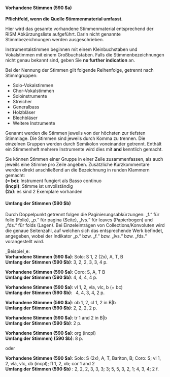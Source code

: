 #### Vorhandene Stimmen (590 $a)
**Pflichtfeld, wenn die Quelle Stimmenmaterial umfasst.**  

Hier wird das gesamte vorhandene Stimmenmaterial entsprechend der RISM Abkürzungsliste aufgeführt. Darin nicht genannte Stimmbezeichnungen werden ausgeschrieben.

Instrumentalstimmen beginnen mit einem Kleinbuchstaben und Vokalstimmen mit einem Großbuchstaben. Falls die Stimmenbezeichnungen nicht genau bekannt sind, geben Sie **no further indication** an.

Bei der Nennung der Stimmen gilt folgende Reihenfolge, getrennt nach Stimmgruppen:

- Solo-Vokalstimmen
- Chor-Vokalstimmen
- Soloinstrumente
- Streicher
- Generalbass
- Holzbläser
- Blechbläser
- Weitere Instrumente

Genannt werden die Stimmen jeweils von der höchsten zur tiefsten Stimmlage. Die Stimmen sind jeweils durch Komma zu trennen. Die einzelnen Gruppen werden durch Semikolon voneinander getrennt. Enthält ein Stimmenheft mehrere Instrumente wird dies mit **and** kenntlich gemacht.&nbsp;

Sie können Stimmen einer Gruppe in einer Zeile zusammenfassen, als auch jeweils eine Stimme pro Zeile angeben. Zusätzliche Kurzkommentare werden direkt anschließend an die Bezeichnung in runden Klammern gemacht:  
**(= bc)**: Instrument fungiert als Basso continuo  
**(incpl)**: Stimme ist unvollständig  
**(2x)**: es sind 2 Exemplare vorhanden

  

#### Umfang der Stimmen (590 $b)
Durch Doppelpunkt getrennt folgen die Paginierungsabkürzungen: „f.“ für folio (Folio), „p.“ für pagina (Seite), „lvs.“ für leaves (Papierbogen) und „fds.“ für folds (Lagen). Bei Einzeleinträgen von Collections/Konvoluten wird die genaue Seitenzahl, auf welchen sich das entsprechende Werk befindet, angegeben, wobei der Indikator „p.“ bzw. „f.“ bzw. „lvs.“ bzw. „fds.“ vorangestellt wird.  
  

_Beispiel_e:  
**Vorhandene Stimmen (590 $a)**: Solo: S 1, 2 (2x), A, T, B  
**Umfang der Stimmen (590 $b)**: 3, 2, 2, 3, 3, 4 p.

**Vorhandene Stimmen (590 $a)**: Coro: S, A, T B  
**Umfang der Stimmen (590 $b)**: 4, 4, 4, 4 p.

**Vorhandene Stimmen (590 $a)**: vl 1, 2, vla, vlc, b (= bc)  
**Umfang der Stimmen (590 $b)**: **&nbsp;** 4, 4, 3, 4, 2 p.

**Vorhandene Stimmen (590 $a)**: ob 1, 2, cl 1, 2 in B|b  
**Umfang der Stimmen (590 $b)**: 2, 2, 2, 2 p.

**Vorhandene Stimmen (590 $a)**: tr 1 and 2 in B|b   
**Umfang der Stimmen (590 $b)**: 2 p.

**Vorhandene Stimmen (590 $a)**: org (incpl)  
**Umfang der Stimmen) (590 $b)**: 8 p.

oder

**Vorhandene Stimmen (590 $a)**: Solo: S (2x), A, T, Bariton, B; Coro: S; vl 1, 2, vla, vlc, cb (incpl); fl 1, 2, ob; cor 1 and 2  
**Umfang der Stimmen (590 $b)** : 2, 2, 2, 3, 3, 3; 3; 5, 5, 3, 2, 1; 4, 3, 4; 2 f.